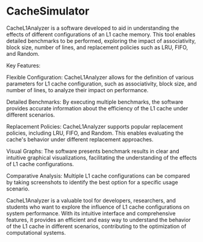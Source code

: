 # CacheSimulator
CacheL1Analyzer is a software developed to aid in understanding the effects of different configurations of an L1 cache memory. This tool enables detailed benchmarks to be performed, exploring the impact of associativity, block size, number of lines, and replacement policies such as LRU, FIFO, and Random.

Key Features:

Flexible Configuration: CacheL1Analyzer allows for the definition of various parameters for L1 cache configuration, such as associativity, block size, and number of lines, to analyze their impact on performance.

Detailed Benchmarks: By executing multiple benchmarks, the software provides accurate information about the efficiency of the L1 cache under different scenarios.

Replacement Policies: CacheL1Analyzer supports popular replacement policies, including LRU, FIFO, and Random. This enables evaluating the cache's behavior under different replacement approaches.

Visual Graphs: The software presents benchmark results in clear and intuitive graphical visualizations, facilitating the understanding of the effects of L1 cache configurations.

Comparative Analysis: Multiple L1 cache configurations can be compared by taking screenshots to identify the best option for a specific usage scenario.

CacheL1Analyzer is a valuable tool for developers, researchers, and students who want to explore the influence of L1 cache configurations on system performance. With its intuitive interface and comprehensive features, it provides an efficient and easy way to understand the behavior of the L1 cache in different scenarios, contributing to the optimization of computational systems.
